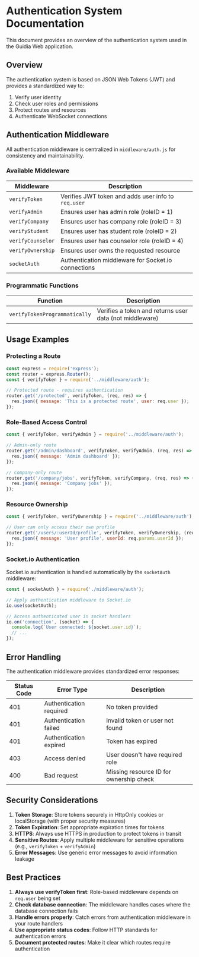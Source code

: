 # Authentication System Documentation

This document provides an overview of the authentication system used in the Guidia Web application.

## Overview

The authentication system is based on JSON Web Tokens (JWT) and provides a standardized way to:

1. Verify user identity
2. Check user roles and permissions
3. Protect routes and resources
4. Authenticate WebSocket connections

## Authentication Middleware

All authentication middleware is centralized in `middleware/auth.js` for consistency and maintainability.

### Available Middleware

| Middleware | Description |
|------------|-------------|
| `verifyToken` | Verifies JWT token and adds user info to `req.user` |
| `verifyAdmin` | Ensures user has admin role (roleID = 1) |
| `verifyCompany` | Ensures user has company role (roleID = 3) |
| `verifyStudent` | Ensures user has student role (roleID = 2) |
| `verifyCounselor` | Ensures user has counselor role (roleID = 4) |
| `verifyOwnership` | Ensures user owns the requested resource |
| `socketAuth` | Authentication middleware for Socket.io connections |

### Programmatic Functions

| Function | Description |
|----------|-------------|
| `verifyTokenProgrammatically` | Verifies a token and returns user data (not middleware) |

## Usage Examples

### Protecting a Route

```javascript
const express = require('express');
const router = express.Router();
const { verifyToken } = require('../middleware/auth');

// Protected route - requires authentication
router.get('/protected', verifyToken, (req, res) => {
  res.json({ message: 'This is a protected route', user: req.user });
});
```

### Role-Based Access Control

```javascript
const { verifyToken, verifyAdmin } = require('../middleware/auth');

// Admin-only route
router.get('/admin/dashboard', verifyToken, verifyAdmin, (req, res) => {
  res.json({ message: 'Admin dashboard' });
});

// Company-only route
router.get('/company/jobs', verifyToken, verifyCompany, (req, res) => {
  res.json({ message: 'Company jobs' });
});
```

### Resource Ownership

```javascript
const { verifyToken, verifyOwnership } = require('../middleware/auth');

// User can only access their own profile
router.get('/users/:userId/profile', verifyToken, verifyOwnership, (req, res) => {
  res.json({ message: 'User profile', userId: req.params.userId });
});
```

### Socket.io Authentication

Socket.io authentication is handled automatically by the `socketAuth` middleware:

```javascript
const { socketAuth } = require('./middleware/auth');

// Apply authentication middleware to Socket.io
io.use(socketAuth);

// Access authenticated user in socket handlers
io.on('connection', (socket) => {
  console.log(`User connected: ${socket.user.id}`);
  // ...
});
```

## Error Handling

The authentication middleware provides standardized error responses:

| Status Code | Error Type | Description |
|-------------|------------|-------------|
| 401 | Authentication required | No token provided |
| 401 | Authentication failed | Invalid token or user not found |
| 401 | Authentication expired | Token has expired |
| 403 | Access denied | User doesn't have required role |
| 400 | Bad request | Missing resource ID for ownership check |

## Security Considerations

1. **Token Storage**: Store tokens securely in HttpOnly cookies or localStorage (with proper security measures)
2. **Token Expiration**: Set appropriate expiration times for tokens
3. **HTTPS**: Always use HTTPS in production to protect tokens in transit
4. **Sensitive Routes**: Apply multiple middleware for sensitive operations (e.g., `verifyToken` + `verifyAdmin`)
5. **Error Messages**: Use generic error messages to avoid information leakage

## Best Practices

1. **Always use verifyToken first**: Role-based middleware depends on `req.user` being set
2. **Check database connection**: The middleware handles cases where the database connection fails
3. **Handle errors properly**: Catch errors from authentication middleware in your route handlers
4. **Use appropriate status codes**: Follow HTTP standards for authentication errors
5. **Document protected routes**: Make it clear which routes require authentication
